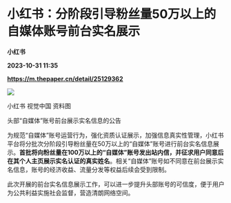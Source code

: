 # 小红书：分阶段引导粉丝量50万以上的自媒体账号前台实名展示
**小红书**

**2023-10-31 11:35**

**https://m.thepaper.cn/detail/25129362**

![](https://imagecloud.thepaper.cn/thepaper/image/276/369/791.jpg)

小红书 视觉中国 资料图

头部“自媒体”账号前台展示实名信息的公告

为规范“自媒体”账号运营行为，强化资质认证展示，加强信息真实性管理，小红书平台将分批次分阶段引导粉丝量在50万以上的“自媒体”账号进行前台实名信息展示。**首批将向粉丝量在100万以上的“自媒体”账号发出站内信，并征求用户同意后在其个人主页展示实名认证的真实姓名**。相关“自媒体”账号如不同意在前台展示实名信息，账号的经济收益、流量分发等权益后续会受到限制。

此次开展的前台实名信息展示工作，可以进一步提升头部账号的可信度，便于用户为公共利益实施社会监督，营造清朗网络空间。